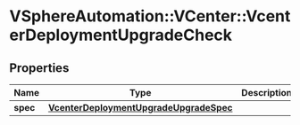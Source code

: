 # VSphereAutomation::VCenter::VcenterDeploymentUpgradeCheck

## Properties
Name | Type | Description | Notes
------------ | ------------- | ------------- | -------------
**spec** | [**VcenterDeploymentUpgradeUpgradeSpec**](VcenterDeploymentUpgradeUpgradeSpec.md) |  | 


